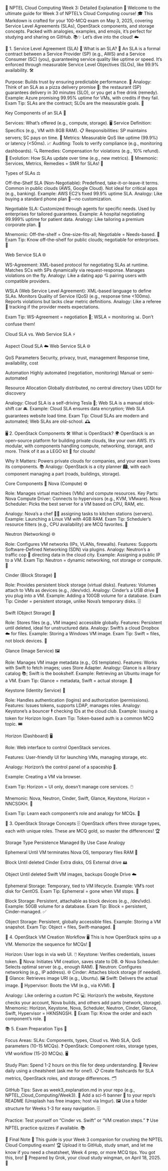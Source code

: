 🚀 NPTEL Cloud Computing Week 3: Detailed Explanation 🌌
Welcome to the ultimate guide for Week 3 of NPTEL’s Cloud Computing course! 🎓 This Markdown is crafted for your 100-MCQ exam on May 3, 2025, covering Service Level Agreements (SLAs), OpenStack components, and storage concepts. Packed with analogies, examples, and emojis, it’s perfect for studying and sharing on GitHub. 📚✨ Let’s dive into the cloud! ☁️

🌟 1. Service Level Agreement (SLA) 📜
What is an SLA? 🤔
An SLA is a formal contract between a Service Provider (SP) (e.g., AWS) and a Service Consumer (SC) (you), guaranteeing service quality like uptime or speed. It’s enforced through measurable Service Level Objectives (SLOs), like 99.9% availability. 🛠️

Purpose: Builds trust by ensuring predictable performance. 💪
Analogy: Think of an SLA as a pizza delivery promise 🍕: the restaurant (SP) guarantees delivery in 30 minutes (SLO), or you get a free drink (remedy).
Example: Azure promising 99.95% uptime for VMs, with credits if they fail.
Exam Tip: SLAs are the contract; SLOs are the measurable goals. 🎯

Key Components of an SLA 🧩

Services: What’s offered (e.g., compute, storage). 🖥️
Service Definition: Specifics (e.g., VM with 8GB RAM). 📋
Responsibilities: SP maintains servers; SC pays on time. 🤝
Metrics: Measurable QoS like uptime (99.9%) or latency (<50ms). 📈
Auditing: Tools to verify compliance (e.g., monitoring dashboards). 🔍
Remedies: Compensation for violations (e.g., 10% refund). 💸
Evolution: How SLAs update over time (e.g., new metrics). 🔄
Mnemonic: Services, Metrics, Remedies = SMR for SLAs! 🧠

Types of SLAs ⚖️

Off-the-Shelf SLA (Non-Negotiable):
Predefined, take-it-or-leave-it terms.
Common in public clouds (AWS, Google Cloud).
Not ideal for critical apps (e.g., banking).
Example: AWS EC2’s fixed 99.9% uptime SLA.
Analogy: Like buying a standard phone plan 📱—no customization.


Negotiable SLA:
Customized through agents for specific needs.
Used by enterprises for tailored guarantees.
Example: A hospital negotiating 99.999% uptime for patient data.
Analogy: Like tailoring a premium corporate plan. 🏢




Mnemonic: Off-the-shelf = One-size-fits-all; Negotiable = Needs-based. 🎯
Exam Tip: Know off-the-shelf for public clouds; negotiable for enterprises. 📝

Web Service SLA 🌐

WS-Agreement:
XML-based protocol for negotiating SLAs at runtime.
Matches SCs with SPs dynamically via request-response.
Manages violations on the fly.
Analogy: Like a dating app 💘 pairing users with compatible providers.


WSLA (Web Service Level Agreement):
XML-based language to define SLAs.
Monitors Quality of Service (QoS) (e.g., response time <100ms).
Reports violations but lacks clear metric definitions.
Analogy: Like a referee 🏈 tracking if the provider meets expectations.


Exam Tip: WS-Agreement = negotiation 🤝; WSLA = monitoring 📊. Don’t confuse them!

Cloud SLA vs. Web Service SLA ⚡



Aspect
Cloud SLA ☁️
Web Service SLA 🌐



QoS Parameters
Security, privacy, trust, management
Response time, availability, cost


Automation
Highly automated (negotiation, monitoring)
Manual or semi-automated


Resource Allocation
Globally distributed, no central directory
Uses UDDI for discovery



Analogy: Cloud SLA is a self-driving Tesla 🚗; Web SLA is a manual stick-shift car 🚘.
Example: Cloud SLA ensures data encryption; Web SLA guarantees website load time.
Exam Tip: Cloud SLAs are modern and automated; Web SLAs are old-school. 🕰️


🖥️ 2. OpenStack Components 🛠️
What is OpenStack? 🌍
OpenStack is an open-source platform for building private clouds, like your own AWS. It’s modular, with components handling compute, networking, storage, and more. Think of it as a LEGO kit 🧱 for clouds!

Why It Matters: Powers private clouds for companies, and your exam loves its components. 📚
Analogy: OpenStack is a city planner 🏙️, with each component managing a part (roads, buildings, storage).

Core Components 🚀
Nova (Compute) ⚙️

Role: Manages virtual machines (VMs) and compute resources.
Key Parts:
Nova Compute Driver: Connects to hypervisors (e.g., KVM, VMware).
Nova Scheduler: Picks the best server for a VM based on CPU, RAM, etc.


Analogy: Nova’s a chef 👨‍🍳 assigning tasks to kitchen stations (servers).
Example: Launching a Linux VM with 4GB RAM.
Exam Tip: Scheduler’s resource filters (e.g., CPU availability) are MCQ favorites. 🎯

Neutron (Networking) 🌐

Role: Configures VM networks (IPs, VLANs, firewalls).
Features: Supports Software-Defined Networking (SDN) via plugins.
Analogy: Neutron’s a traffic cop 🚦 directing data in the cloud city.
Example: Assigning a public IP to a VM.
Exam Tip: Neutron = dynamic networking, not storage or compute. 📡

Cinder (Block Storage) 💾

Role: Provides persistent block storage (virtual disks).
Features: Volumes attach to VMs as devices (e.g., /dev/vdc).
Analogy: Cinder’s a USB drive 🔌 you plug into a VM.
Example: Adding a 100GB volume for a database.
Exam Tip: Cinder = persistent storage, unlike Nova’s temporary disks. 🗄️

Swift (Object Storage) 📂

Role: Stores files (e.g., VM images) accessible globally.
Features: Persistent until deleted, ideal for unstructured data.
Analogy: Swift’s a cloud Dropbox ☁️ for files.
Example: Storing a Windows VM image.
Exam Tip: Swift = files, not block devices. 📸

Glance (Image Service) 🖼️

Role: Manages VM image metadata (e.g., OS templates).
Features: Works with Swift to fetch images; uses Store Adapter.
Analogy: Glance is a library catalog 📚; Swift is the bookshelf.
Example: Retrieving an Ubuntu image for a VM.
Exam Tip: Glance = metadata, Swift = actual storage. 🔗

Keystone (Identity Service) 🔐

Role: Handles authentication (logins) and authorization (permissions).
Features: Issues tokens, supports LDAP, manages roles.
Analogy: Keystone’s a bouncer 🕴️ checking IDs at the cloud club.
Example: Issuing a token for Horizon login.
Exam Tip: Token-based auth is a common MCQ topic. 🎟️

Horizon (Dashboard) 🖥️

Role: Web interface to control OpenStack services.

Features: User-friendly UI for launching VMs, managing storage, etc.

Analogy: Horizon’s the control panel of a spaceship 🚀.

Example: Creating a VM via browser.

Exam Tip: Horizon = UI only, doesn’t manage core services. 🖱️

Mnemonic: Nova, Neutron, Cinder, Swift, Glance, Keystone, Horizon = NNCSGKH. 🧠

Exam Tip: Learn each component’s role and analogy for MCQs. 📝



💽 3. OpenStack Storage Concepts 🗄️
OpenStack offers three storage types, each with unique roles. These are MCQ gold, so master the differences! 🏆



Storage Type
Persistence
Managed By
Use Case
Analogy



Ephemeral
Until VM terminates
Nova
OS, temporary files
RAM 💾


Block
Until deleted
Cinder
Extra disks, OS
External drive 🖴


Object
Until deleted
Swift
VM images, backups
Google Drive ☁️



Ephemeral Storage:
Temporary, tied to VM lifecycle.
Example: VM’s root disk for CentOS.
Exam Tip: Ephemeral = gone when VM stops. 🚫


Block Storage:
Persistent, attachable as block devices (e.g., /dev/vdc).
Example: 50GB volume for a database.
Exam Tip: Block = persistent, Cinder-managed. ✅


Object Storage:
Persistent, globally accessible files.
Example: Storing a VM snapshot.
Exam Tip: Object = files, Swift-managed. 📂




🔄 4. OpenStack VM Creation Workflow 🖥️
This is how OpenStack spins up a VM. Memorize the sequence for MCQs! 🚀

Horizon: User logs in via web UI. 🖱️
Keystone: Verifies credentials, issues token. 🔐
Nova: Initiates VM creation, saves state to DB. ⚙️
Nova Scheduler: Selects optimal server (e.g., enough RAM). 🧠
Neutron: Configures networking (e.g., IP address). 🌐
Cinder: Attaches block storage (if needed). 💾
Glance: Retrieves image URI (e.g., Ubuntu). 🖼️
Swift: Delivers the actual image. 📂
Hypervisor: Boots the VM (e.g., via KVM). 🚀


Analogy: Like ordering a custom PC 💻: Horizon’s the website, Keystone checks your account, Nova builds, and others add parts (network, storage).
Mnemonic: Horizon, Keystone, Nova, Scheduler, Neutron, Cinder, Glance, Swift, Hypervisor = HKNSNGSH. 🧠
Exam Tip: Know the order and each component’s role. 📝


📚 5. Exam Preparation Tips 🎯

Focus Areas:
SLAs: Components, types, Cloud vs. Web SLA, QoS parameters (10-15 MCQs). ❓
OpenStack: Component roles, storage types, VM workflow (15-20 MCQs). 🖥️


Study Plan:
Spend 1-2 hours on this file for deep understanding. 📖
Review daily using a cheatsheet (ask me for one!). 📋
Create flashcards for SLA metrics, OpenStack roles, and storage differences. 🗂️


GitHub Tips:
Save as week3_explanation.md in your repo (e.g., NPTEL_Cloud_Computing/Week3). 📂
Add a sci-fi banner 🌌 to your repo’s README (Unsplash has free images; host via Imgur). 🖼️
Use a folder structure for Weeks 1-3 for easy navigation. 🗄️


Practice:
Test yourself on “Cinder vs. Swift” or “VM creation steps.” ❓
Use NPTEL practice quizzes if available. 📚




🌌 Final Note 🚀
This guide is your Week 3 companion for crushing the NPTEL Cloud Computing exam! 🏆 Upload it to GitHub, study smart, and let me know if you need a cheatsheet, Week 4 prep, or more MCQ tips. You got this, bro! 💪
Prepared by Grok, your cloud study wingman, on April 18, 2025. 🌟
